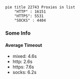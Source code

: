 
```mermaid
pie title 22743 Proxies in list
    "HTTP" : 16151
    "HTTPS": 5531
    "SOCKS" : 4404
```

### Some Info
#### Average Timeout

- mixed: 4.6s
- http: 2.6s
- https: 7.6s
- socks: 6.2s
